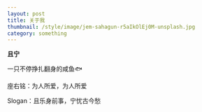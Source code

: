 ```yaml
---
layout: post
title: 关于我
thumbnail: /style/image/jem-sahagun-r5aIkOlEj0M-unsplash.jpg
category: something
---
```


**且宁**



一只不停挣扎翻身的咸鱼🐟

座右铭：为人所爱，为人所爱

Slogan：且乐身前事，宁忧古今愁
